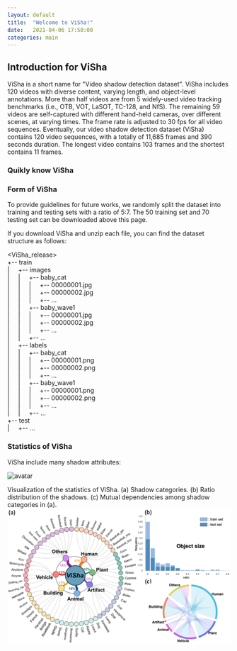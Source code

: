 ```yaml
---
layout: default
title:  "Welcome to ViSha!"
date:   2021-04-06 17:50:00
categories: main
---
```


## Introduction for ViSha
ViSha is a short name for "Video shadow detection dataset". ViSha includes 120 videos with diverse content, varying length, and object-level annotations. More than half videos are from 5 widely-used video tracking benchmarks (i.e., OTB, VOT, LaSOT, TC-128, and NfS). The remaining 59 videos are self-captured with different hand-held cameras, over different scenes, at varying times. The frame rate is adjusted to 30 fps for all video sequences. Eventually, our video shadow detection dataset (ViSha) contains 120 video sequences, with a totally of 11,685 frames and 390 seconds duration. The longest video contains 103 frames and the shortest contains 11 frames.

### Quikly know ViSha


### Form of ViSha
To provide guidelines for future works, we randomly split the dataset into training and testing sets with a ratio of 5:7. The 50 training set and 70 testing set can be downloaded above this page.

If you download ViSha and unzip each file, you can find the dataset structure as follows:

<ViSha_release>  
+-- train  
|&nbsp;&nbsp;&nbsp;&nbsp; +-- images  
|&nbsp;&nbsp;&nbsp;&nbsp; |&nbsp;&nbsp;&nbsp;&nbsp; +-- baby_cat  
|&nbsp;&nbsp;&nbsp;&nbsp; |&nbsp;&nbsp;&nbsp;&nbsp; |&nbsp;&nbsp;&nbsp;&nbsp; +-- 00000001.jpg  
|&nbsp;&nbsp;&nbsp;&nbsp; |&nbsp;&nbsp;&nbsp;&nbsp; |&nbsp;&nbsp;&nbsp;&nbsp; +-- 00000002.jpg  
|&nbsp;&nbsp;&nbsp;&nbsp; |&nbsp;&nbsp;&nbsp;&nbsp; |&nbsp;&nbsp;&nbsp;&nbsp; +-- ...  
|&nbsp;&nbsp;&nbsp;&nbsp; |&nbsp;&nbsp;&nbsp;&nbsp; +-- baby_wave1  
|&nbsp;&nbsp;&nbsp;&nbsp; |&nbsp;&nbsp;&nbsp;&nbsp; |&nbsp;&nbsp;&nbsp;&nbsp; +-- 00000001.jpg  
|&nbsp;&nbsp;&nbsp;&nbsp; |&nbsp;&nbsp;&nbsp;&nbsp; |&nbsp;&nbsp;&nbsp;&nbsp; +-- 00000002.jpg  
|&nbsp;&nbsp;&nbsp;&nbsp; |&nbsp;&nbsp;&nbsp;&nbsp; |&nbsp;&nbsp;&nbsp;&nbsp; +-- ...  
|&nbsp;&nbsp;&nbsp;&nbsp; |&nbsp;&nbsp;&nbsp;&nbsp; +-- ...  
|&nbsp;&nbsp;&nbsp;&nbsp; +-- labels  
|&nbsp;&nbsp;&nbsp;&nbsp; |&nbsp;&nbsp;&nbsp;&nbsp; +-- baby_cat  
|&nbsp;&nbsp;&nbsp;&nbsp; |&nbsp;&nbsp;&nbsp;&nbsp; |&nbsp;&nbsp;&nbsp;&nbsp; +-- 00000001.png  
|&nbsp;&nbsp;&nbsp;&nbsp; |&nbsp;&nbsp;&nbsp;&nbsp; |&nbsp;&nbsp;&nbsp;&nbsp; +-- 00000002.png  
|&nbsp;&nbsp;&nbsp;&nbsp; |&nbsp;&nbsp;&nbsp;&nbsp; |&nbsp;&nbsp;&nbsp;&nbsp; +-- ...  
|&nbsp;&nbsp;&nbsp;&nbsp; |&nbsp;&nbsp;&nbsp;&nbsp; +-- baby_wave1  
|&nbsp;&nbsp;&nbsp;&nbsp; |&nbsp;&nbsp;&nbsp;&nbsp; |&nbsp;&nbsp;&nbsp;&nbsp; +-- 00000001.png  
|&nbsp;&nbsp;&nbsp;&nbsp; |&nbsp;&nbsp;&nbsp;&nbsp; |&nbsp;&nbsp;&nbsp;&nbsp; +-- 00000002.png  
|&nbsp;&nbsp;&nbsp;&nbsp; |&nbsp;&nbsp;&nbsp;&nbsp; |&nbsp;&nbsp;&nbsp;&nbsp; +-- ...  
|&nbsp;&nbsp;&nbsp;&nbsp; |&nbsp;&nbsp;&nbsp;&nbsp; +-- ...  
+-- test  
|&nbsp;&nbsp;&nbsp;&nbsp; +-- ...

### Statistics of ViSha
ViSha include many shadow attributes:

![avatar](https://image.baidu.com/search/detail?ct=503316480&z=undefined&tn=baiduimagedetail&ipn=d&word=%E9%9B%A8&step_word=&ie=utf-8&in=&cl=2&lm=-1&st=undefined&hd=undefined&latest=undefined&copyright=undefined&cs=2081749259,1670071610&os=4139225427,3029316677&simid=3546670880,400217451&pn=2&rn=1&di=108790&ln=1483&fr=&fmq=1617866447101_R&fm=&ic=undefined&s=undefined&se=&sme=&tab=0&width=undefined&height=undefined&face=undefined&is=0,0&istype=0&ist=&jit=&bdtype=0&spn=0&pi=0&gsm=0&objurl=https%3A%2F%2Fgimg2.baidu.com%2Fimage_search%2Fsrc%3Dhttp%253A%252F%252Fimg.pconline.com.cn%252Fimages%252Fphotoblog%252F9%252F8%252F2%252F3%252F9823364%252F20099%252F28%252F1254153315207_mthumb.jpg%26refer%3Dhttp%253A%252F%252Fimg.pconline.com.cn%26app%3D2002%26size%3Df9999%2C10000%26q%3Da80%26n%3D0%26g%3D0n%26fmt%3Djpeg%3Fsec%3D1620458469%26t%3D0c10b7ac014266d9d0a60084b5eae68b&rpstart=0&rpnum=0&adpicid=0&force=undefined)


Visualization of the statistics of ViSha. (a) Shadow categories. (b) Ratio distribution of the shadows. (c) Mutual dependencies among shadow categories in (a).
![avatar](https://github.com/eraserNut/eraserNut.github.io/blob/main/_posts/visha_figure.png)


